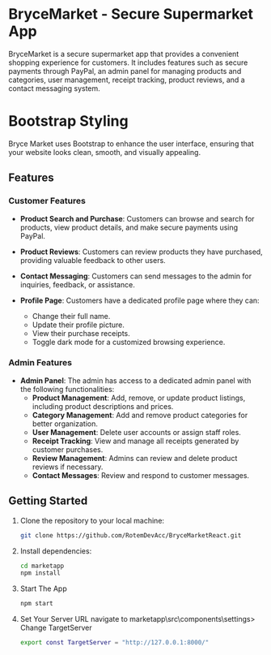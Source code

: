 # BryceMarket - Secure Supermarket App

BryceMarket is a secure supermarket app that provides a convenient shopping experience for customers. It includes features such as secure payments through PayPal, an admin panel for managing products and categories, user management, receipt tracking, product reviews, and a contact messaging system.


# Bootstrap Styling

Bryce Market uses Bootstrap to enhance the user interface, ensuring that your website looks clean, smooth, and visually appealing.

## Features

### Customer Features

- **Product Search and Purchase**: Customers can browse and search for products, view product details, and make secure payments using PayPal.

- **Product Reviews**: Customers can review products they have purchased, providing valuable feedback to other users.

- **Contact Messaging**: Customers can send messages to the admin for inquiries, feedback, or assistance.

- **Profile Page**: Customers have a dedicated profile page where they can:
  - Change their full name.
  - Update their profile picture.
  - View their purchase receipts.
  - Toggle dark mode for a customized browsing experience.

### Admin Features

- **Admin Panel**: The admin has access to a dedicated admin panel with the following functionalities:
  - **Product Management**: Add, remove, or update product listings, including product descriptions and prices.
  - **Category Management**: Add and remove product categories for better organization.
  - **User Management**: Delete user accounts or assign staff roles.
  - **Receipt Tracking**: View and manage all receipts generated by customer purchases.
  - **Review Management**: Admins can review and delete product reviews if necessary.
  - **Contact Messages**: Review and respond to customer messages.

## Getting Started

1. Clone the repository to your local machine:

   ```bash
   git clone https://github.com/RotemDevAcc/BryceMarketReact.git
2. 
    Install dependencies:
    ```bash
    cd marketapp
    npm install
3. 
    Start The App
    ```bash
    npm start
4. 
    Set Your Server URL
    navigate to marketapp\src\components\settings>
    Change TargetServer
    ```bash
    export const TargetServer = "http://127.0.0.1:8000/"